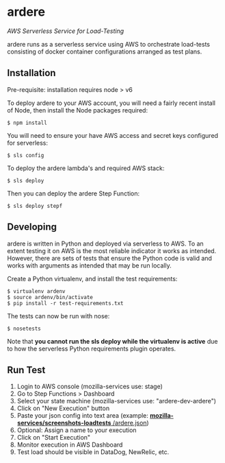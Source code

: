 # ardere
*AWS Serverless Service for Load-Testing*

ardere runs as a serverless service using AWS to orchestrate
load-tests consisting of docker container configurations arranged as
test plans.

## Installation

Pre-requisite:
installation requires node > v6

To deploy ardere to your AWS account, you will need a fairly recent
install of Node, then install the Node packages required:

    $ npm install

You will need to ensure your have AWS access and secret keys configured
for serverless:

    $ sls config

To deploy the ardere lambda's and required AWS stack:

    $ sls deploy

Then you can deploy the ardere Step Function:

    $ sls deploy stepf


## Developing

ardere is written in Python and deployed via serverless to AWS. To an
extent testing it on AWS is the most reliable indicator it works as
intended. However, there are sets of tests that ensure the Python code
is valid and works with arguments as intended that may be run locally.

Create a Python virtualenv, and install the test requirements:

    $ virtualenv ardenv
    $ source ardenv/bin/activate
    $ pip install -r test-requirements.txt

The tests can now be run with nose:

    $ nosetests

Note that **you cannot run the sls deploy while the virtualenv is active**
due to how the serverless Python requirements plugin operates.

## Run Test

1. Login to AWS console
   (mozilla-services use: stage)
2. Go to Step Functions > Dashboard
3. Select your state machine
   (mozilla-services use: "ardere-dev-ardere")
4. Click on "New Execution" button
5. Paste your json config into text area
   (example:  [**mozilla-services/screenshots-loadtests** /ardere.json](https://github.com/mozilla-services/screenshots-loadtests/blob/master/ardere.json))
6. Optional: Assign a name to your execution
7. Click on "Start Execution"
8. Monitor execution in AWS Dashboard
9. Test load should be visible in DataDog, NewRelic, etc.
